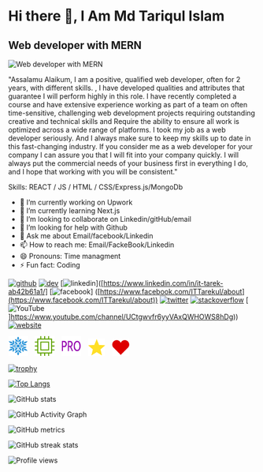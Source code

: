 # Hi there 👋, I Am Md Tariqul Islam
## Web developer with MERN
![Web developer with MERN](https://media.licdn.com/dms/image/D5603AQHseqtAMRDapQ/profile-displayphoto-shrink_200_200/0/1690691547582?e=1696464000&v=beta&t=aDbqkoqyPwD0oilVW4ifb7Srg1l-FFkxZlHJnWh5i5Y)

"Assalamu Alaikum,  I am a positive, qualified web developer, often for 2 years, with different skills. , I have developed qualities and attributes that guarantee I will perform highly in this role. I have recently completed a course and have extensive experience working as part of a team on often time-sensitive, challenging web development projects requiring outstanding creative and technical skills and Require the ability to ensure all work is optimized across a wide range of platforms. I took my job as a web developer seriously. And I always make sure to keep my skills up to date in this fast-changing industry. If you consider me as a web developer for your company I can assure you that I will fit into your company quickly.  I will always put the commercial needs of your business first in everything I do, and I hope that working with you will be consistent."

Skills:  REACT / JS / HTML / CSS/Express.js/MongoDb

- 🔭 I’m currently working on Upwork 
- 🌱 I’m currently learning Next.js 
- 👯 I’m looking to collaborate on Linkedin/gitHub/email 
- 🤔 I’m looking for help with Github 
- 💬 Ask me about Email/facebook/Linkedin 
- 📫 How to reach me: Email/FackeBook/Linkedin 
- 😄 Pronouns: Time managment 
- ⚡ Fun fact: Coding 


[<img src='https://cdn.jsdelivr.net/npm/simple-icons@3.0.1/icons/github.svg' alt='github' height='40'>](https://github.com/ittarek)  [<img src='https://cdn.jsdelivr.net/npm/simple-icons@3.0.1/icons/dev-dot-to.svg' alt='dev' height='40'>](https://dev.to/ittarek)  [<img src='https://cdn.jsdelivr.net/npm/simple-icons@3.0.1/icons/linkedin.svg' alt='linkedin' height='40'>]([https://www.linkedin.com/in/it-tarek-ab42b61a1/]  [<img src='https://cdn.jsdelivr.net/npm/simple-icons@3.0.1/icons/facebook.svg' alt='facebook' height='40'>]
([https://www.facebook.com/ITTarekul/about](https://www.facebook.com/ITTarekul/about))  [<img src='https://cdn.jsdelivr.net/npm/simple-icons@3.0.1/icons/twitter.svg' alt='twitter' height='40'>](https://twitter.com/Ittarek)  [<img src='https://cdn.jsdelivr.net/npm/simple-icons@3.0.1/icons/stackoverflow.svg' alt='stackoverflow' height='40'>](https://stackoverflow.com/users/ittarek)  [<img src='https://cdn.jsdelivr.net/npm/simple-icons@3.0.1/icons/youtube.svg' alt='YouTube' height='40'>]https://www.youtube.com/channel/UCtgwvfr6yyVAxQWHOWS8hDg))  [<img src='https://cdn.jsdelivr.net/npm/simple-icons@3.0.1/icons/icloud.svg' alt='website' height='40'>](https://effortless-granita-d447d1.netlify.app/)  

<a href='https://archiveprogram.github.com/'><img src='https://raw.githubusercontent.com/acervenky/animated-github-badges/master/assets/acbadge.gif' width='40' height='40'></a> <a href='https://docs.github.com/en/developers'><img src='https://raw.githubusercontent.com/acervenky/animated-github-badges/master/assets/devbadge.gif' width='40' height='40'></a> <a href='https://github.com/pricing'><img src='https://raw.githubusercontent.com/acervenky/animated-github-badges/master/assets/pro.gif' width='40' height='40'></a> <a href='https://stars.github.com/'><img src='https://raw.githubusercontent.com/acervenky/animated-github-badges/master/assets/starbadge.gif' width='35' height='35'></a> <a href='https://docs.github.com/en/github/supporting-the-open-source-community-with-github-sponsors'><img src='https://raw.githubusercontent.com/acervenky/animated-github-badges/master/assets/sponsorbadge.gif' width='35' height='35'></a> 

[![trophy](https://github-profile-trophy.vercel.app/?username=ittarek)](https://github.com/ryo-ma/github-profile-trophy)

[![Top Langs](https://github-readme-stats.vercel.app/api/top-langs/?username=ittarek)](https://github.com/anuraghazra/github-readme-stats)

![GitHub stats](https://github-readme-stats.vercel.app/api?username=ittarek&show_icons=true&count_private=true)  

![GitHub Activity Graph](https://activity-graph.herokuapp.com/graph?username=ittarek)  

![GitHub metrics](https://metrics.lecoq.io/ittarek)  

![GitHub streak stats](https://streak-stats.demolab.com/?user=ittarek)  

![Profile views](https://gpvc.arturio.dev/ittarek)  
